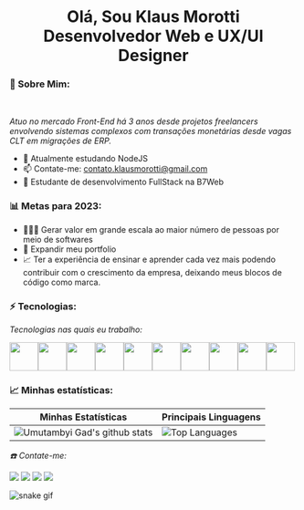 <h1 align="center"> Olá, Sou Klaus Morotti <br/> Desenvolvedor Web e UX/UI Designer </h1>

### 🐼 Sobre Mim: 

<br/>

*Atuo no mercado Front-End há 3 anos desde projetos freelancers envolvendo sistemas complexos com transações monetárias desde vagas CLT em migrações de ERP.* 

* 🌱 Atualmente estudando NodeJS
* 📫 Contate-me: contato.klausmorotti@gmail.com
* 🚀 Estudante de desenvolvimento FullStack na B7Web

### 📊 Metas para 2023:

* 👨🏼‍💻 Gerar valor em grande escala ao maior número de pessoas por meio de softwares
* 📂 Expandir meu portfolio
* 📈 Ter a experiência de ensinar e aprender cada vez mais podendo contribuir com o crescimento da empresa, deixando meus blocos de código como marca.

### ⚡ Tecnologias:

*Tecnologias nas quais eu trabalho:*

<div style="display:flex">
 
<img width="50px" height="50px" src="https://cdn.jsdelivr.net/gh/devicons/devicon/icons/html5/html5-original.svg" />
<img width="50px" height="50px" src="https://cdn.jsdelivr.net/gh/devicons/devicon/icons/css3/css3-original.svg" />
<img width="50px" height="50px" src="https://cdn.jsdelivr.net/gh/devicons/devicon/icons/javascript/javascript-original.svg" />
<img width="50px" height="50px" src="https://cdn.jsdelivr.net/gh/devicons/devicon/icons/react/react-original.svg" />
<img width="50px" height="50px" src="https://cdn.jsdelivr.net/gh/devicons/devicon/icons/typescript/typescript-original.svg" />
<img width="50px" height="50px" src="https://cdn.jsdelivr.net/gh/devicons/devicon/icons/git/git-original.svg" />
<img width="50px" height="50px" src="https://cdn.jsdelivr.net/gh/devicons/devicon/icons/github/github-original.svg" />
<img width="50px" height="50px" src="https://cdn.jsdelivr.net/gh/devicons/devicon/icons/figma/figma-original.svg" />
<img width="50px" height="50px" src="https://cdn.jsdelivr.net/gh/devicons/devicon/icons/node/node-original.svg" />
<img width="50px" height="50px" src="https://cdn.jsdelivr.net/gh/devicons/devicon/icons/sql/sql-original.svg" />
   
</div>

### 📈 Minhas estatísticas:

| Minhas Estatísticas                                                                                                                                                            | Principais Linguagens                                                                                                                                                                     |
| ------------------------------------------------------------------------------------------------------------------------------------------------------------------------ | ---------------------------------------------------------------------------------------------------------------------------------------------------------------------------------- |
| ![Umutambyi Gad's github stats](https://github-readme-stats.vercel.app/api?username=klausmorotti&show_icons=true&hide_border=true&count_private=true&theme=jolly) | ![Top Languages](https://github-readme-stats.vercel.app/api/top-langs/?username=klausmorotti&langs_count=10&count_private=true&hide_border=true&theme=jolly&layout=compact) |

*☎️ Contate-me:*

<div>
  <a href="https://www.linkedin.com/in/klausmorotti/" target="_blank"><img src="https://img.shields.io/badge/-LinkedIn-%230077B5?style=for-the-badge&logo=linkedin&logoColor=white" target="_blank"></a>
  <a href="https://api.whatsapp.com/send/?phone=%2B5518996928982&text&app_absent=0" target="_blank"><img src="https://img.shields.io/badge/WhatsApp-25D366?style=for-the-badge&logo=whatsapp&logoColor=white" target="_blank"></a>
  <a href = "mailto:contato.klausmorotti@gmail.com"><img src="https://img.shields.io/badge/-Gmail-%23333?style=for-the-badge&logo=gmail&logoColor=white" target="_blank"></a>
  <a href="https://www.instagram.com/klaus_morotti/" target="_blank"><img src="https://img.shields.io/badge/-Instagram-%23E4405F?style=for-the-badge&logo=instagram&logoColor=white" target="_blank"></a>
</div>

![snake gif](https://github.com/klausmorotti/klausmorotti/blob/output/github-contribution-grid-snake.svg)

